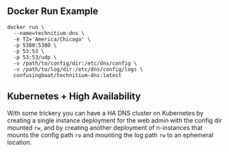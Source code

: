 ## Docker Run Example

```
docker run \
  --name=technitium-dns \
  -e TZ='America/Chicago' \
  -p 5380:5380 \
  -p 53:53 \
  -p 53:53/udp \
  -v /path/to/config/dir:/etc/dns/config \
  -v /path/to/log/dir:/etc/dns/config/logs \
  confusingboat/technitium-dns:latest
```

## Kubernetes + High Availability
With some trickery you can have a HA DNS cluster on Kubernetes by creating a single instance deployment for the web admin
with the config dir mounted `rw`, and by creating another deployment of n-instances that mounts the config path `ro` and
mounting the log path `rw` to an ephemeral location.
